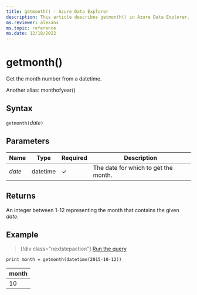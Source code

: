 ```yaml
---
title: getmonth() - Azure Data Explorer
description: This article describes getmonth() in Azure Data Explorer.
ms.reviewer: alexans
ms.topic: reference
ms.date: 12/18/2022
---
```

# getmonth()

Get the month number from a datetime.

Another alias: monthofyear()

## Syntax

`getmonth(`*date*`)`

## Parameters

| Name | Type | Required | Description |
|--|--|--|--|
| *date* | datetime | &check; | The date for which to get the month. |

## Returns

An integer between 1-12 representing the month that contains the given *date*.

## Example

> [!div class="nextstepaction"]
> <a href="https://dataexplorer.azure.com/clusters/help/databases/Samples?query=H4sIAAAAAAAAAysoyswrUcjNzyvJULBVSE8tATM1UhJLUksyc1M1jAwMTXUNDXQNjTQ1AZjqpgwsAAAA" target="_blank">Run the query</a>

```kusto
print month = getmonth(datetime(2015-10-12))
```

|month|
|--|
|10|

